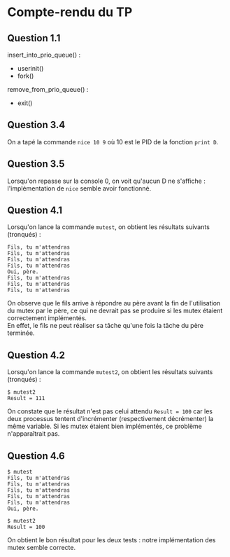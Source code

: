 # Compte-rendu du TP

## Question 1.1

insert_into_prio_queue() :
 - userinit()
 - fork()

remove_from_prio_queue() :
 - exit()


## Question 3.4

On a tapé la commande `nice 10 9` où 10 est le PID de la fonction `print D`.

## Question 3.5

Lorsqu'on repasse sur la console 0, on voit qu'aucun D ne s'affiche : l'implémentation de `nice` semble avoir fonctionné.

## Question 4.1

Lorsqu'on lance la commande `mutest`, on obtient les résultats suivants (tronqués) :

```
Fils, tu m'attendras
Fils, tu m'attendras
Fils, tu m'attendras
Fils, tu m'attendras
Oui, père.
Fils, tu m'attendras
Fils, tu m'attendras
Fils, tu m'attendras
```

On observe que le fils arrive à répondre au père avant la fin de l'utilisation du mutex par le père, ce qui ne devrait pas se produire si les mutex étaient correctement implémentés. \
En effet, le fils ne peut réaliser sa tâche qu'une fois la tâche du père terminée.

## Question 4.2

Lorsqu'on lance la commande `mutest2`, on obtient les résultats suivants (tronqués) :

```
$ mutest2
Result = 111
```
On constate que le résultat n'est pas celui attendu `Result = 100` car les deux processus tentent d'incrémenter (respectivement décrémenter) la même variable. Si les mutex étaient bien implémentés, ce problème n'apparaîtrait pas.

## Question 4.6

```
$ mutest
Fils, tu m'attendras
Fils, tu m'attendras
Fils, tu m'attendras
Fils, tu m'attendras
Fils, tu m'attendras
Oui, père.
```

```
$ mutest2
Result = 100
```

On obtient le bon résultat pour les deux tests : notre implémentation des mutex semble correcte.
